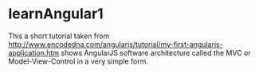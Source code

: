 # learnAngular1
This a short tutorial taken from http://www.encodedna.com/angularjs/tutorial/my-first-angularjs-application.htm shows AngularJS software architecture called the MVC or Model-View-Control in a very simple form.

